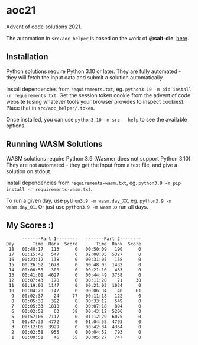 # aoc21

Advent of code solutions 2021.

The automation in `src/aoc_helper` is based on the work of **@salt-die**,
[here](https://github.com/salt-die/Advent-of-Code).

## Installation

Python solutions require Python 3.10 or later. They are fully automated - they will fetch
the input data and submit a solution automatically.

Install dependencies from `requirements.txt`, eg. `python3.10 -m pip install -r requirements.txt`.
Get the session token cookie from the advent of code website (using whatever tools your browser
provides to inspect cookies). Place that in `src/aoc_helper/.token`.

Once installed, you can use `python3.10 -m src --help` to see the available options.

## Running WASM Solutions

WASM solutions require Python 3.9 (Wasmer does not support Python 3.10). They are not automated -
they get the input from a text file, and give a solution on stdout.

Install dependencies from `requirements-wasm.txt`, eg.
`python3.9 -m pip install -r requirements-wasm.txt`.

To run a given day, use `python3.9 -m wasm.day_XX`, eg. `python3.9 -m wasm.day_01`. Or just use
`python3.9 -m wasm` to run all days.

## My Scores :)

```
      -------Part 1--------   -------Part 2--------
Day       Time  Rank  Score       Time  Rank  Score
 18   00:40:17   113      0   00:50:09   190      0
 17   00:15:40   547      0   02:08:05  5327      0
 16   00:23:12   138      0   00:31:05   158      0
 15   00:26:52  1678      0   00:48:03  1432      0
 14   00:06:58   308      0   00:21:10   433      0
 13   00:41:01  4627      0   00:44:49  3738      0
 12   00:07:43   170      0   00:11:20    71     30
 11   00:19:03  1147      0   00:21:02  1024      0
 10   00:04:20   142      0   00:06:34    40     61
  9   00:02:37    24     77   00:11:18   122      0
  8   00:05:38   392      0   00:33:12   549      0
  7   00:05:33  1818      0   00:07:18   894      0
  6   00:02:52    63     38   00:43:12  5206      0
  5   00:57:06  7117      0   01:12:29  6075      0
  4   00:47:39  4772      0   01:04:55  4793      0
  3   00:12:05  3929      0   00:42:34  4364      0
  2   00:02:58   955      0   00:04:52   793      0
  1   00:00:51    46     55   00:05:27   747      0
```
